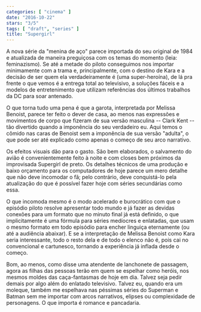 ```yaml
---
categories: [ "cinema" ]
date: "2016-10-22"
stars: "3/5"
tags: [ "draft", "series" ]
title: "Supergirl"
---
```

A nova série da "menina de aço" parece importada do seu original
de 1984 e atualizada de maneira preguiçosa com os temas do momento
(leia: feminazismo). Se até a metade do piloto conseguimos nos importar
minimamente com a trama e, principalmente, com o destino de Kara e a
decisão de ser quem ela verdadeiramente é (uma super-heroína), de lá
pra frente o que vemos é a entrega total ao televisivo, a soluções
fáceis e a modelos de entretenimento que utilizam referências dos
últimos trabalhos da DC para soar antenado.

O que torna tudo uma pena é que a garota, interpretada por Melissa
Benoist, parece ter feito o dever de casa, ao menos nas expressões e
movimentos de corpo que fizeram de sua versão masculina --  Clark Kent
-- tão divertido quando a imponência do seu verdadeiro eu. Aqui temos o
cômido nas caras de Benoist sem a imponência de sua versão "adulta", o
que pode ser até explicado como apenas o começo de seu arco narrativo.

Os efeitos visuais dão para o gasto. São bem elaborados, o salvamento do
avião é convenientemente feito à noite e com closes bem próximos da
improvisada Supergirl de preto. Os detalhes técnicos de uma produção
e baixo orçamento para os computadores de hoje parece um mero detalhe
que não deve incomodar o fã; pelo contrário, deve conquistá-lo pela
atualização do que é possível fazer hoje com séries secundárias
como essa.

O que incomoda mesmo é o modo acelerado e burocrático com que o
episódio piloto resolve apresentar todo mundo e já fazer as devidas
conexões para um formato que no minuto final já está definido, o que
implicitamente é uma fórmula para séries medíocres e enlatadas, que
usam o mesmo formato em todo episódio para encher linguiça eternamente
(ou até a audiência abaixar). E se a interpretação de Melissa Benoist
como Kara seria interessante, todo o resto dela e de todo o elenco não
é, pois cai no convencional e cartunesco, tornando a experiência já
inflada desde o começo.

Bom, ao menos, como disse uma atendente de lanchonete de passagem, agora
as filhas das pessoas terão em quem se espelhar como heróis, nos mesmos
moldes das caça-fantasmas de hoje em dia. Talvez seja pedir demais por
algo além do enlatado televisivo. Talvez eu, quando era um moleque,
também me espelhava nas péssimas séries do Superman e Batman sem me
importar com arcos narrativos, elipses ou complexidade de personagens. O
que importa é romance e pancadaria.
